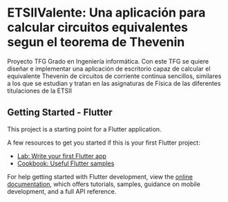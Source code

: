 # ETSIIValente: Una aplicación para calcular circuitos equivalentes segun el teorema de Thevenin

Proyecto TFG Grado en Ingeniería informática.
Con este TFG se quiere diseñar e implementar una aplicación de escritorio capaz de calcular el 
equivalente Thevenin de circuitos de corriente continua sencillos, similares a los que se estudian 
y tratan en las asignaturas de Física de las diferentes titulaciones de la ETSII

## Getting Started - Flutter

This project is a starting point for a Flutter application.

A few resources to get you started if this is your first Flutter project:

- [Lab: Write your first Flutter app](https://docs.flutter.dev/get-started/codelab)
- [Cookbook: Useful Flutter samples](https://docs.flutter.dev/cookbook)

For help getting started with Flutter development, view the
[online documentation](https://docs.flutter.dev/), which offers tutorials,
samples, guidance on mobile development, and a full API reference.
